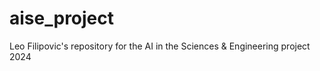 # aise_project
Leo Filipovic's repository for the AI in the Sciences &amp; Engineering project 2024

